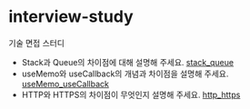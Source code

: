 # interview-study
기술 면접 스터디

- Stack과 Queue의 차이점에 대해 설명해 주세요. [stack_queue](stack_queue.md)
- useMemo와 useCallback의 개념과 차이점을 설명해 주세요. [useMemo_useCallback](useMemo_useCallback.md)
- HTTP와 HTTPS의 차이점이 무엇인지 설명해 주세요. [http_https](http_https.md)
